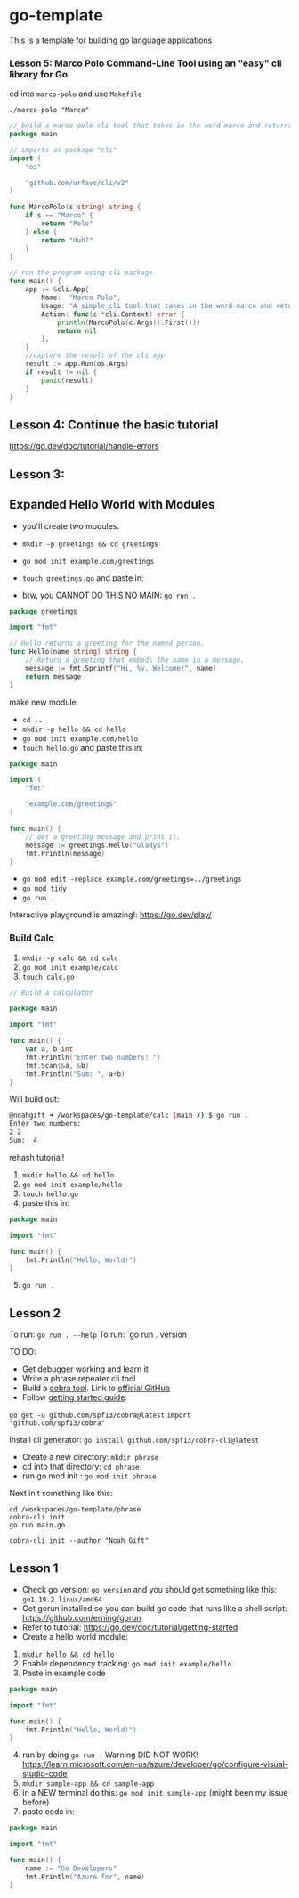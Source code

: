 # go-template
This is a template for building go language applications

### Lesson 5:  Marco Polo Command-Line Tool using an "easy" cli library for Go

cd into `marco-polo` and use `Makefile`

 `./marco-polo "Marco"`

```go
// build a marco polo cli tool that takes in the word marco and returns polo otherwise it returns "I don't understand"
package main

// imports as package "cli"
import (
	"os"

	"github.com/urfave/cli/v2"
)

func MarcoPolo(s string) string {
	if s == "Marco" {
		return "Polo"
	} else {
		return "Huh?"
	}
}

// run the program using cli package
func main() {
	app := &cli.App{
		Name:  "Marco Polo",
		Usage: "A simple cli tool that takes in the word marco and returns polo otherwise it returns huh?",
		Action: func(c *cli.Context) error {
			println(MarcoPolo(c.Args().First()))
			return nil
		},
	}
	//capture the result of the cli app
	result := app.Run(os.Args)
	if result != nil {
		panic(result)
	}
}


```


## Lesson 4: Continue the basic tutorial

https://go.dev/doc/tutorial/handle-errors

## Lesson 3:

## Expanded Hello World with Modules

* you'll create two modules.

* `mkdir -p greetings && cd greetings`
* `go mod init example.com/greetings`
* `touch greetings.go` and paste in:
* btw, you CANNOT DO THIS NO MAIN: `go run .`

```go
package greetings

import "fmt"

// Hello returns a greeting for the named person.
func Hello(name string) string {
    // Return a greeting that embeds the name in a message.
    message := fmt.Sprintf("Hi, %v. Welcome!", name)
    return message
}
```

make new module

* `cd ..`
* `mkdir -p hello && cd hello`
* `go mod init example.com/hello`
* `touch hello.go` and paste this in:

```go
package main

import (
    "fmt"

    "example.com/greetings"
)

func main() {
    // Get a greeting message and print it.
    message := greetings.Hello("Gladys")
    fmt.Println(message)
}
```

* `go mod edit -replace example.com/greetings=../greetings`
* `go mod tidy`
* `go run .`




Interactive playground is amazing!:  https://go.dev/play/

### Build Calc

1. `mkdir -p calc && cd calc`
2. `go mod init example/calc`
3. `touch calc.go`

```go
// Build a calculator

package main

import "fmt"

func main() {
	var a, b int
	fmt.Println("Enter two numbers: ")
	fmt.Scan(&a, &b)
	fmt.Println("Sum: ", a+b)
}
```

Will build out:

```bash
@noahgift ➜ /workspaces/go-template/calc (main ✗) $ go run .
Enter two numbers: 
2 2
Sum:  4
```







rehash tutorial!

1. `mkdir hello && cd hello`
2. `go mod init example/hello`
3.  `touch hello.go`
4.  paste this in:

```go
package main

import "fmt"

func main() {
    fmt.Println("Hello, World!")
}
```

5. `go run .`

## Lesson 2

To run: `go run . --help`
To run: `go run . version


TO DO:

* Get debugger working and learn it
* Write a phrase repeater cli tool
* Build a [cobra tool](https://pkg.go.dev/github.com/spf13/cobra#section-readme).  Link to [official GitHub](https://github.com/spf13/cobra)
* Follow [getting started guide](https://github.com/spf13/cobra-cli/blob/main/README.md): 

`go get -u github.com/spf13/cobra@latest`
`import "github.com/spf13/cobra"`

Install cli generator:
`go install github.com/spf13/cobra-cli@latest`

* Create a new directory:  `mkdir phrase`
* cd into that directory: `cd phrase`
* run go mod init <MODNAME>: `go mod init phrase`

Next init something like this:

```
cd /workspaces/go-template/phrase
cobra-cli init
go run main.go
```

`cobra-cli init --author "Noah Gift"`

## Lesson 1

* Check go version: `go version` and you should get something like this: `go1.19.2 linux/amd64`
* Get gorun installed so you can build go code that runs like a shell script: https://github.com/erning/gorun
* Refer to tutorial:  https://go.dev/doc/tutorial/getting-started
* Create a hello world module:
1. `mkdir hello && cd hello`
2. Enable dependency tracking:  `go mod init example/hello`
3. Paste in example code
```go
package main

import "fmt"

func main() {
    fmt.Println("Hello, World!")
}
```
4. run by doing `go run .` Warning DID NOT WORK! https://learn.microsoft.com/en-us/azure/developer/go/configure-visual-studio-code
5.  `mkdir sample-app && cd sample-app`
6.  in a NEW terminal do this:  `go mod init sample-app` (might been my issue before)
7.  paste code in:

```go
package main

import "fmt"

func main() {
	name := "Go Developers"
	fmt.Println("Azure for", name)
}
```